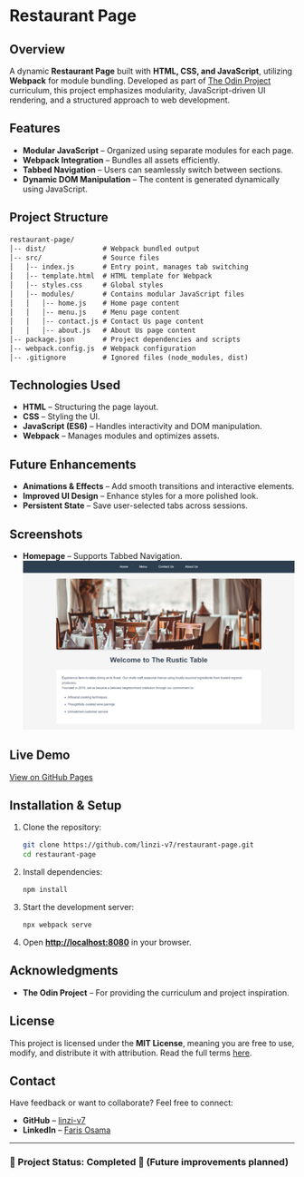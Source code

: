# Restaurant Page

## Overview  

A dynamic **Restaurant Page** built with **HTML, CSS, and JavaScript**, utilizing **Webpack** for module bundling. Developed as part of [The Odin Project](https://www.theodinproject.com/) curriculum, this project emphasizes modularity, JavaScript-driven UI rendering, and a structured approach to web development.

## Features

- **Modular JavaScript** – Organized using separate modules for each page.
- **Webpack Integration** – Bundles all assets efficiently.
- **Tabbed Navigation** – Users can seamlessly switch between sections.
- **Dynamic DOM Manipulation** – The content is generated dynamically using JavaScript.

## Project Structure

```plaintext
restaurant-page/
│-- dist/              # Webpack bundled output
│-- src/               # Source files
│   │-- index.js       # Entry point, manages tab switching
│   │-- template.html  # HTML template for Webpack
│   │-- styles.css     # Global styles
│   │-- modules/       # Contains modular JavaScript files
│   │   │-- home.js    # Home page content
│   │   │-- menu.js    # Menu page content
│   │   │-- contact.js # Contact Us page content
│   │   │-- about.js   # About Us page content
│-- package.json       # Project dependencies and scripts
│-- webpack.config.js  # Webpack configuration
│-- .gitignore         # Ignored files (node_modules, dist)
```

## Technologies Used

- **HTML** – Structuring the page layout.
- **CSS** – Styling the UI.
- **JavaScript (ES6)** – Handles interactivity and DOM manipulation.
- **Webpack** – Manages modules and optimizes assets.

## Future Enhancements  

- **Animations & Effects** – Add smooth transitions and interactive elements.
- **Improved UI Design** – Enhance styles for a more polished look.
- **Persistent State** – Save user-selected tabs across sessions.

## Screenshots

- **Homepage** – Supports Tabbed Navigation.  
  <img src="./github_images/home.png" alt="Main Page" width="500">  

## Live Demo  

[View on GitHub Pages](https://linzi-v7.github.io/restaurant-page/)  

## Installation & Setup

1. Clone the repository:

   ```sh
   git clone https://github.com/linzi-v7/restaurant-page.git
   cd restaurant-page
   ```

2. Install dependencies:

   ```sh
   npm install
   ```

3. Start the development server:

   ```sh
   npx webpack serve
   ```

4. Open [**http://localhost:8080**](http://localhost:8080) in your browser.

## Acknowledgments  

- **The Odin Project** – For providing the curriculum and project inspiration.  

## License  

This project is licensed under the **MIT License**, meaning you are free to use, modify, and distribute it with attribution. Read the full terms [here](https://github.com/linzi-v7/restaurant-page/blob/main/LICENSE).  

## Contact  

Have feedback or want to collaborate? Feel free to connect:  

- **GitHub** – [linzi-v7](https://github.com/linzi-v7)  
- **LinkedIn** – [Faris Osama](https://www.linkedin.com/in/faris-osama-7a3496303/)  

---

### 📌 Project Status: **Completed** 🚀 (Future improvements planned)
